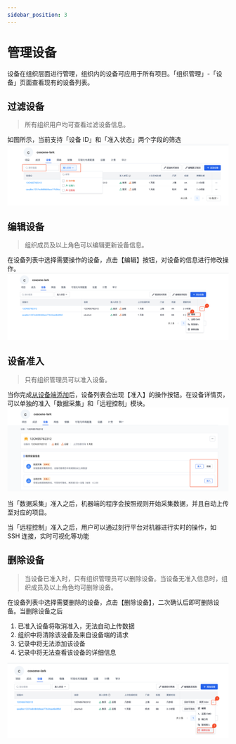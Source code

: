```yaml
---
sidebar_position: 3
---
```


# 管理设备

设备在组织层面进行管理，组织内的设备可应用于所有项目。「组织管理」-「设备」页面查看现有的设备列表。

## 过滤设备

> 所有组织用户均可查看过滤设备信息。

如图所示，当前支持「设备 ID」和「准入状态」两个字段的筛选
![device filter](./img/device-filter-device.png)

## 编辑设备

> 组织成员及以上角色可以编辑更新设备信息。

在设备列表中选择需要操作的设备，点击【编辑】按钮，对设备的信息进行修改操作。
![device edit](./img/device-edit-device.png)

## 设备准入

> 只有组织管理员可以准入设备。

当你完成[从设备端添加](./2-create-device.md#从设备端添加)后，设备列表会出现【准入】的操作按钮。在设备详情页，可以单独的准入「数据采集」和「远程控制」模块。
![device authorize](./img/device-authorize.png)

当「数据采集」准入之后，机器端的程序会按照规则开始采集数据，并且自动上传至对应的项目。

当「远程控制」准入之后，用户可以通过刻行平台对机器进行实时的操作，如 SSH 连接，实时可视化等功能

## 删除设备

> 当设备已准入时，只有组织管理员可以删除设备。当设备无准入信息时，组织成员及以上角色均可删除设备。

在设备列表中选择需要删除的设备，点击【删除设备】，二次确认后即可删除设备。当删除设备之后
1. 已准入设备将取消准入，无法自动上传数据
2. 组织中将清除该设备及来自设备端的请求
3. 记录中将无法添加该设备
4. 记录中将无法查看该设备的详细信息

![device delete](./img/device-delete-device.png)
